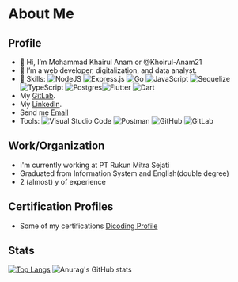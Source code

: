 About Me
==
Profile
--
- 👋 Hi, I’m Mohammad Khairul Anam or @Khoirul-Anam21
- 👀 I’m a web developer, digitalization, and data analyst.
- 🌱 Skills: ![NodeJS](https://img.shields.io/badge/node.js-6DA55F?style=plastic&logo=node.js&logoColor=white) ![Express.js](https://img.shields.io/badge/express.js-%23404d59.svg?style=plastic&logo=express&logoColor=%2361DAFB) ![Go](https://img.shields.io/badge/Go-00ADD8?style=plastic&logo=go&logoColor=white) ![JavaScript](https://img.shields.io/badge/JavaScript-F7DF1E?style=plastic&logo=javascript&logoColor=black) ![Sequelize](https://img.shields.io/badge/Sequelize-52B0E7?style=plastic&logo=Sequelize&logoColor=white) ![TypeScript](https://img.shields.io/badge/TypeScript-007ACC?style=plastic&logo=typescript&logoColor=white) ![Postgres](https://img.shields.io/badge/postgres-%23316192.svg?style=plastic&logo=postgresql&logoColor=white)![Flutter](https://img.shields.io/badge/Flutter-%2302569B.svg?style=plastic&logo=Flutter&logoColor=white) ![Dart](https://img.shields.io/badge/Dart-0175C2?style=plastic&logo=dart&logoColor=white)
- My [GitLab](https://gitlab.com/Khoirul-Anam).
- My [LinkedIn](https://www.linkedin.com/in/mohammad-khoirul-anam21/).
- Send me [Email](mailto:khairulanamstud@gmail.com?cc=&bcc=&subject=&body=Hello%2C%20Anam)
- Tools: ![Visual Studio Code](https://img.shields.io/badge/Visual%20Studio%20Code-0078d7.svg?style=plastic&logo=visual-studio-code&logoColor=white) ![Postman](https://img.shields.io/badge/Postman-FF6C37?style=plastic&logo=postman&logoColor=white) ![GitHub](https://img.shields.io/badge/github-%23121011.svg?style=plastic&logo=github&logoColor=white) ![GitLab](https://img.shields.io/badge/gitlab-%23181717.svg?style=plastic&logo=gitlab&logoColor=white)

Work/Organization
--
- I'm currently working at PT Rukun Mitra Sejati
- Graduated from Information System and English(double degree)
- 2 (almost) y of experience

Certification Profiles
-- 
- Some of my certifications [Dicoding Profile](https://www.dicoding.com/users/khairul_a)

Stats
--

[![Top Langs](https://github-readme-stats-git-masterrstaa-rickstaa.vercel.app/api/top-langs/?username=Khoirul-Anam21&theme=tokyonight)](https://github.com/anuraghazra/github-readme-stats)
![Anurag's GitHub stats](https://github-readme-stats.vercel.app/api?username=Khoirul-Anam21&show_icons=true&theme=tokyonight)
<!---
Khoirul-Anam21/Khoirul-Anam21 is a ✨ special ✨ repository because its `README.md` (this file) appears on your GitHub profile.
You can click the Preview link to take a look at your changes.
--->
